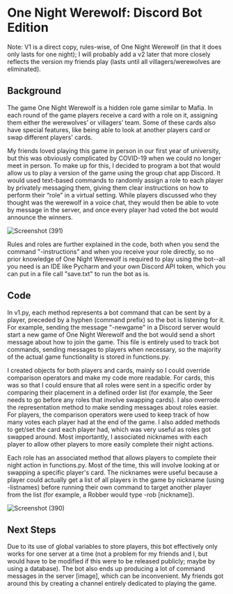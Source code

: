 # One Night Werewolf: Discord Bot Edition
Note: V1 is a direct copy, rules-wise, of One Night Werewolf (in that it does only lasts for one night); I will probably add a v2 later that more closely reflects the version my friends play (lasts until all villagers/werewolves are eliminated). 

## Background
The game One Night Werewolf is a hidden role game similar to Mafia. In each round of the game players receive a card with a role on it, assigning them either the werewolves’ or villagers’ team. Some of these cards also have special features, like being able to look at another players card or swap different players' cards. 

My friends loved playing this game in person in our first year of university, but this was obviously complicated by COVID-19 when we could no longer meet in person. To make up for this, I decided to program a bot that would allow us to play a version of the game using the group chat app Discord. It would used text-based commands to randomly assign a role to each player by privately messaging them, giving them clear instructions on how to perform their “role” in a virtual setting. While players discussed who they thought was the werewolf in a voice chat, they would then be able to vote by message in the server, and once every player had voted the bot would announce the winners.

![Screenshot (391)](https://user-images.githubusercontent.com/22796402/184992836-cae4e6e3-1de2-4d2e-b854-09fa62a2983f.png)

Rules and roles are further explained in the code, both when you send the command "-instructions" and when you receive your role directly, so no prior knowledge of One Night Werewolf is required to play using the bot--all you need is an IDE like Pycharm and your own Discord API token, which you can put in a file call "save.txt" to run the bot as is.

## Code

In v1.py, each method represents a bot command that can be sent by a player, preceded by a hyphen (command prefix) so the bot is listening for it. For example, sending the message "-newgame" in a Discord server would start a new game of One Night Werewolf and the bot would send a short message about how to join the game. This file is entirely used to track bot commands, sending messages to players when necessary, so the majority of the actual game functionality is stored in functions.py.

I created objects for both players and cards, mainly so I could override comparison operators and make my code more readable. For cards, this was so that I could ensure that all roles were sent in a specific order by comparing their placement in a defined order list (for example, the Seer needs to go before any roles that involve swapping cards). I also overrode the representation method to make sending messages about roles easier. For players, the comparison operators were used to keep track of how many votes each player had at the end of the game. I also added methods to get/set the card each player had, which was very useful as roles got swapped around. Most importantly, I associated nicknames with each player to allow other players to more easily complete their night actions. 

Each role  has an associated method that allows players to complete their night action in functions.py. Most of the time, this will involve looking at or swapping a specific player's card. The nicknames were useful because a player could actually get a list of all players in the game by nickname (using -listnames) before running their own command to target another player from the list (for example, a Robber would type -rob [nickname]). 

![Screenshot (390)](https://user-images.githubusercontent.com/22796402/184992897-752b16d7-a613-4a2d-b9f4-5af940da4ec0.png)

## Next Steps
Due to its use of global variables to store players, this bot effectively only works for one server at a time (not a problem for my friends and I, but would have to be modified if this were to be released publicly; maybe by using a database). The bot also ends up producing a lot of command messages in the server [image], which can be inconvenient. My friends got around this by creating a channel entirely dedicated to playing the game.
